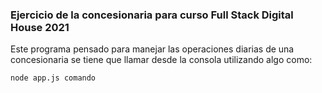 ### Ejercicio de la concesionaria para curso Full Stack Digital House 2021

Este programa pensado para manejar las operaciones diarias de una concesionaria se tiene que llamar desde la consola utilizando algo como:

``` node app.js comando	```